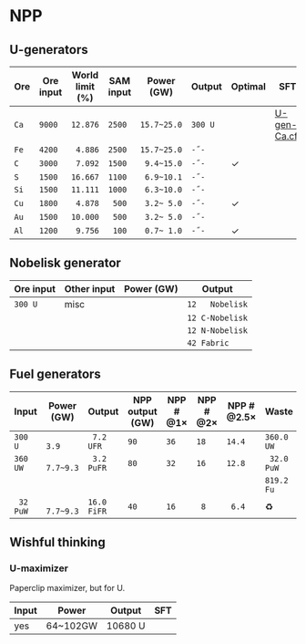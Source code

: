 # NPP

## U-generators

|Ore|Ore input|World limit (%)|SAM input|Power (GW)|Output|Optimal|SFT|
|---|---------|---------------|---------|----------|------|-------|---|
|`Ca`|`9000`|`12.876`|`2500`|`15.7~25.0`|`300 U`||[U-gen-Ca.cft](NPP/U-fen-Ca.sft)|
|`Fe`|`4200`|` 4.886`|`2500`|`15.7~25.0`|` -˝- `|||
|`C `|`3000`|` 7.092`|`1500`|` 9.4~15.0`|` -˝- `|✓||
|`S `|`1500`|`16.667`|`1100`|` 6.9~10.1`|` -˝- `|||
|`Si`|`1500`|`11.111`|`1000`|` 6.3~10.0`|` -˝- `|||
|`Cu`|`1800`|` 4.878`|` 500`|` 3.2~ 5.0`|` -˝- `|✓||
|`Au`|`1500`|`10.000`|` 500`|` 3.2~ 5.0`|` -˝- `|||
|`Al`|`1200`|` 9.756`|` 100`|` 0.7~ 1.0`|` -˝- `|✓||

## Nobelisk generator

|Ore input|Other input|Power (GW)|Output|
|---------|-----------|----------|------|
|`300 U`|misc||`12   Nobelisk`|
||||`12 C-Nobelisk`|
||||`12 N-Nobelisk`|
||||`42 Fabric    `|

## Fuel generators

|Input|Power (GW)|Output|NPP output (GW)|NPP # @1×|NPP # @2×|NPP # @2.5×|Waste|WIP|SFT|
|----------|----------|------|---------------|-----------|-----------|-----------|-----|---|---|
|`300  U `|`     3.9`|` 7.2  UFR`|`90`|`36`|`18`|`14.4`|`360.0  UW`|||
|`360  UW`|` 7.7~9.3`|` 3.2 PuFR`|`80`|`32`|`16`|`12.8`|` 32.0 PuW`|⚠️||
||||||||`819.2 Fu`|||
|` 32 PuW`|` 7.7~9.3`|`16.0 FiFR`|`40`|`16`|` 8`|` 6.4`|♻|⚠️||

## Wishful thinking

### U-maximizer

Paperclip maximizer, but for U.

|Input|Power|Output|SFT|
|-----|-----|------|---|
|yes|64~102GW|10680 U||
